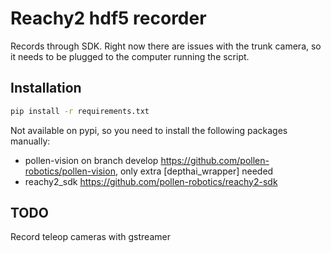 # Reachy2 hdf5 recorder

Records through SDK. 
Right now there are issues with the trunk camera, so it needs to be plugged to the computer running the script.

## Installation

```bash
pip install -r requirements.txt
```

Not available on pypi, so you need to install the following packages manually:
- pollen-vision on branch develop https://github.com/pollen-robotics/pollen-vision, only extra [depthai_wrapper] needed
- reachy2_sdk https://github.com/pollen-robotics/reachy2-sdk

## TODO
Record teleop cameras with gstreamer